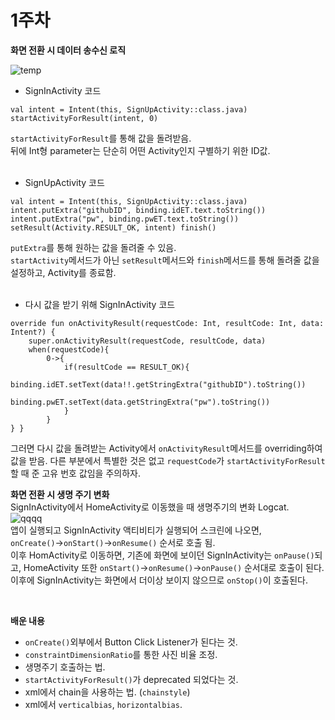 ﻿
# 1주차  
**화면 전환 시 데이터 송수신 로직**  
  
![temp](https://user-images.githubusercontent.com/57510192/113583138-3846eb80-9664-11eb-84b4-333f1f8cce35.PNG)  
  
  
- SignInActivity 코드  
```  
val intent = Intent(this, SignUpActivity::class.java) startActivityForResult(intent, 0)  
```  
`startActivityForResult`를 통해 값을 돌려받음.   
뒤에 Int형 parameter는 단순히 어떤 Activity인지 구별하기 위한 ID값.  
<br>  
- SignUpActivity 코드  
```  
val intent = Intent(this, SignUpActivity::class.java) intent.putExtra("githubID", binding.idET.text.toString()) intent.putExtra("pw", binding.pwET.text.toString()) setResult(Activity.RESULT_OK, intent) finish()  
```  
`putExtra`를 통해 원하는 값을 돌려줄 수 있음.   
`startActivity`메서드가 아닌 `setResult`메서드와 `finish`메서드를 통해 돌려줄 값을 설정하고, Activity를 종료함.  
<br>  
- 다시 값을 받기 위해 SignInActivity 코드  
```  
override fun onActivityResult(requestCode: Int, resultCode: Int, data: Intent?) {    
    super.onActivityResult(requestCode, resultCode, data)    
    when(requestCode){    
        0->{    
            if(resultCode == RESULT_OK){    
                binding.idET.setText(data!!.getStringExtra("githubID").toString())    
                binding.pwET.setText(data.getStringExtra("pw").toString())    
            }    
        }    
} }  
```  
그러면 다시 값을 돌려받는 Activity에서 `onActivityResult`메서드를 overriding하여 값을 받음. 다른 부분에서 특별한 것은 없고 `requestCode`가 `startActivityForResult`할 때 준 고유 번호 값임을 주의하자.  
  
**화면 전환 시 생명 주기 변화**  
SignInActivity에서 HomeActivity로 이동했을 때 생명주기의 변화 Logcat.  
![qqqq](https://user-images.githubusercontent.com/57510192/113586447-7cd48600-9668-11eb-80e4-7687b0bef792.PNG)  
앱이 실행되고 SignInActivity 액티비티가 실행되어 스크린에 나오면,   
`onCreate()`->`onStart()`->`onResume()` 순서로 호출 됨.  
이후 HomActivity로 이동하면, 기존에 화면에 보이던 SignInActivity는 `onPause()`되고, HomeActivity 또한 `onStart()`->`onResume()`->`onPause()` 순서대로 호출이 된다. 이후에 SignInActivity는 화면에서 더이상 보이지 않으므로 `onStop()`이 호출된다.  
  
<br>  
  
**배운 내용**  
- `onCreate()`외부에서 Button Click Listener가 된다는 것.
- `constraintDimensionRatio`를 통한 사진 비율 조정.
- 생명주기 호출하는 법.
- `startActivityForResult()`가 deprecated 되었다는 것.
- xml에서 chain을 사용하는 법. (`chainstyle`)
- xml에서 `verticalbias`, `horizontalbias`.
